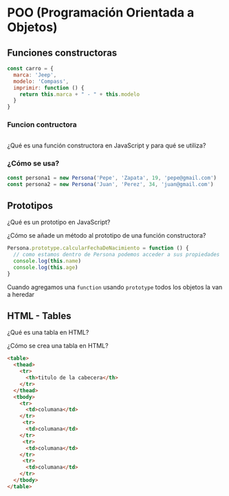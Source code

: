 # POO (Programación Orientada a Objetos)

## Funciones constructoras

```js
const carro = {
  marca: 'Jeep',
  modelo: 'Compass',
  imprimir: function () {
    return this.marca + " - " + this.modelo
  }
}
```

### Funcion contructora

```js

```

¿Qué es una función constructora en JavaScript y para qué se utiliza?

### ¿Cómo se usa?

```js
const persona1 = new Persona('Pepe', 'Zapata', 19, 'pepe@gmail.com')
const persona2 = new Persona('Juan', 'Perez', 34, 'juan@gmail.com')
```

## Prototipos

¿Qué es un prototipo en JavaScript?

¿Cómo se añade un método al prototipo de una función constructora?

```js
Persona.prototype.calcularFechaDeNacimiento = function () {
  // como estamos dentro de Persona podemos acceder a sus propiedades
  console.log(this.name)
  console.log(this.age)
}
```

Cuando agregamos una `function` usando `prototype` todos los objetos la van a heredar

## HTML - Tables

¿Qué es una tabla en HTML?

¿Cómo se crea una tabla en HTML?

```html
<table>
  <thead>
    <tr>
      <th>titulo de la cabecera</th>
    </tr>
  </thead>
  <tbody>
    <tr>
      <td>columana</td>
    </tr>
     <tr>
      <td>columana</td>
    </tr>
     <tr>
      <td>columana</td>
    </tr>
     <tr>
      <td>columana</td>
    </tr>
  </tbody>
</table>
```
